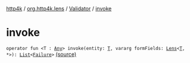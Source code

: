 [http4k](../../index.md) / [org.http4k.lens](../index.md) / [Validator](index.md) / [invoke](./invoke.md)

# invoke

`operator fun <T : `[`Any`](https://kotlinlang.org/api/latest/jvm/stdlib/kotlin/-any/index.html)`> invoke(entity: `[`T`](invoke.md#T)`, vararg formFields: `[`Lens`](../-lens/index.md)`<`[`T`](invoke.md#T)`, *>): `[`List`](https://kotlinlang.org/api/latest/jvm/stdlib/kotlin.collections/-list/index.html)`<`[`Failure`](../-failure/index.md)`>` [(source)](https://github.com/http4k/http4k/blob/master/http4k-core/src/main/kotlin/org/http4k/lens/Validator.kt#L8)